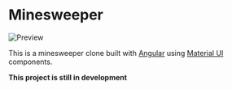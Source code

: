 # Minesweeper
![Preview](https://raw.github.com/grzegorz-chojnacki/minesweeper/master/images/minesweeper-preview.png)

This is a minesweeper clone built with [Angular](https://angular.io/)
using [Material UI](https://material.angular.io/) components.

**This project is still in development**
